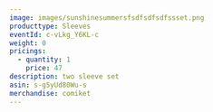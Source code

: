 ```yaml
---
image: images/sunshinesummersfsdfsdfsdfssset.png
producttype: Sleeves
eventId: c-vLkg_Y6KL-c
weight: 0
pricings:
  - quantity: 1
    price: 47
description: two sleeve set
asin: s-g5yUd80Wu-s
merchandise: comiket
---
```

